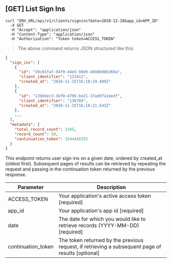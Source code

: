 ## [GET] List Sign Ins

```shell
curl "ENV_URL/api/v1/clients/signins?date=2018-12-10&app_id=APP_ID"
  -X GET
  -H "Accept": "application/json"
  -H "Content-Type": "application/json"
  -H "Authorization": "Token token=ACCESS_TOKEN"
```
> The above command returns JSON structured like this:

```json
{
  "sign_ins": [
    {
      "id": "39c01faf-94f9-44e5-98d9-d498b90b369a",
      "client_identifier": "123412",
      "created_at": "2018-11-15T16:10:24.499Z"
    },
    {
      "id": "139ddec3-3bf0-4795-be21-37ad9fa1eedf",
      "client_identifier": "136789",
      "created_at": "2018-11-15T16:10:21.543Z"
    },
    ...
  ],
  "metadata": {
    "total_record_count": 2345,
    "record_count": 50,
    "continuation_token": 1544458255
  }
}
```

This endpoint returns user sign-ins on a given date, ordered by created_at (oldest first). Subsequent pages of results can be retrieved by repeating the request and passing in the continuation token returned by the previous response.

Parameter | Description
--------- | -----------
ACCESS_TOKEN | Your application's active access token [required]
app_id | Your application's app id [required]
date | The date for which you would like to retrieve records (YYYY-MM-DD) [required]
continuation_token | The token returned by the previous request, if retrieving a subsequent page of results [optional]
